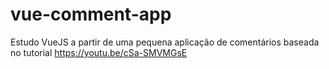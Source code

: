# vue-comment-app
Estudo VueJS a partir de uma pequena aplicação de comentários baseada no tutorial https://youtu.be/cSa-SMVMGsE
